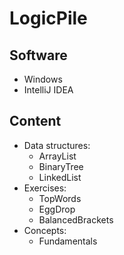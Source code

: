 # LogicPile

## Software
* Windows
* IntelliJ IDEA

## Content
* Data structures: 
  * ArrayList
  * BinaryTree
  * LinkedList
* Exercises: 
  * TopWords
  * EggDrop
  * BalancedBrackets
* Concepts: 
  * Fundamentals
  
